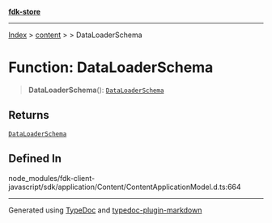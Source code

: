 [**fdk-store**](../../../README.md)
***

[Index](../../../API.md) > [content](../../README.md) > [<internal>](../README.md) > DataLoaderSchema

# Function: DataLoaderSchema

> **DataLoaderSchema**(): [`DataLoaderSchema`](../type-aliases/type-alias.DataLoaderSchema.md)

## Returns

[`DataLoaderSchema`](../type-aliases/type-alias.DataLoaderSchema.md)

## Defined In

node\_modules/fdk-client-javascript/sdk/application/Content/ContentApplicationModel.d.ts:664

***
Generated using [TypeDoc](https://typedoc.org/) and [typedoc-plugin-markdown](https://www.npmjs.com/package/typedoc-plugin-markdown)
